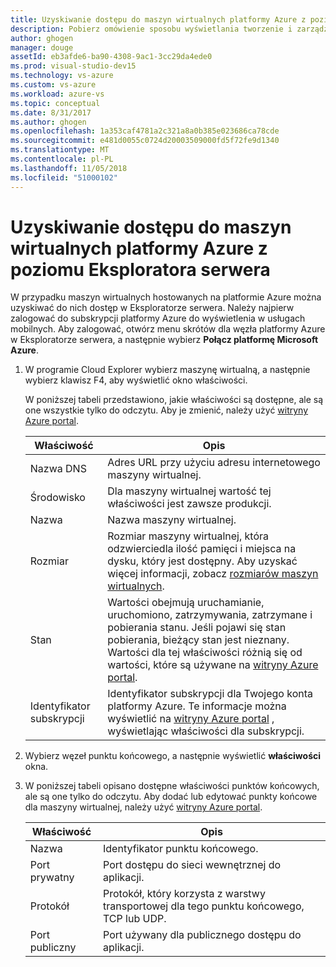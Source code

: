 ```yaml
---
title: Uzyskiwanie dostępu do maszyn wirtualnych platformy Azure z poziomu Eksploratora serwera | Dokumentacja firmy Microsoft
description: Pobierz omówienie sposobu wyświetlania tworzenie i zarządzanie nimi maszyn wirtualnych (VM) w Eksploratorze serwera w programie Visual Studio.
author: ghogen
manager: douge
assetId: eb3afde6-ba90-4308-9ac1-3cc29da4ede0
ms.prod: visual-studio-dev15
ms.technology: vs-azure
ms.custom: vs-azure
ms.workload: azure-vs
ms.topic: conceptual
ms.date: 8/31/2017
ms.author: ghogen
ms.openlocfilehash: 1a353caf4781a2c321a8a0b385e023686ca78cde
ms.sourcegitcommit: e481d0055c0724d20003509000fd5f72fe9d1340
ms.translationtype: MT
ms.contentlocale: pl-PL
ms.lasthandoff: 11/05/2018
ms.locfileid: "51000102"
---
```

# <a name="accessing-azure-virtual-machines-from-server-explorer"></a>Uzyskiwanie dostępu do maszyn wirtualnych platformy Azure z poziomu Eksploratora serwera

W przypadku maszyn wirtualnych hostowanych na platformie Azure można uzyskiwać do nich dostęp w Eksploratorze serwera. Należy najpierw zalogować do subskrypcji platformy Azure do wyświetlenia w usługach mobilnych. Aby zalogować, otwórz menu skrótów dla węzła platformy Azure w Eksploratorze serwera, a następnie wybierz **Połącz platformę Microsoft Azure**.

1. W programie Cloud Explorer wybierz maszynę wirtualną, a następnie wybierz klawisz F4, aby wyświetlić okno właściwości.

    W poniższej tabeli przedstawiono, jakie właściwości są dostępne, ale są one wszystkie tylko do odczytu. Aby je zmienić, należy użyć [witryny Azure portal](http://go.microsoft.com/fwlink/p/?LinkID=525040).

   | Właściwość | Opis |
   | --- | --- |
   | Nazwa DNS |Adres URL przy użyciu adresu internetowego maszyny wirtualnej. |
   | Środowisko |Dla maszyny wirtualnej wartość tej właściwości jest zawsze produkcji. |
   | Nazwa |Nazwa maszyny wirtualnej. |
   | Rozmiar |Rozmiar maszyny wirtualnej, która odzwierciedla ilość pamięci i miejsca na dysku, który jest dostępny. Aby uzyskać więcej informacji, zobacz [rozmiarów maszyn wirtualnych](https://docs.microsoft.com/azure/cloud-services/cloud-services-sizes-specs). |
   | Stan |Wartości obejmują uruchamianie, uruchomiono, zatrzymywania, zatrzymane i pobierania stanu. Jeśli pojawi się stan pobierania, bieżący stan jest nieznany. Wartości dla tej właściwości różnią się od wartości, które są używane na [witryny Azure portal](http://go.microsoft.com/fwlink/p/?LinkID=525040). |
   | Identyfikator subskrypcji |Identyfikator subskrypcji dla Twojego konta platformy Azure. Te informacje można wyświetlić na [witryny Azure portal](http://go.microsoft.com/fwlink/p/?LinkID=525040) , wyświetlając właściwości dla subskrypcji. |
2. Wybierz węzeł punktu końcowego, a następnie wyświetlić **właściwości** okna.
3. W poniższej tabeli opisano dostępne właściwości punktów końcowych, ale są one tylko do odczytu. Aby dodać lub edytować punkty końcowe dla maszyny wirtualnej, należy użyć [witryny Azure portal](http://go.microsoft.com/fwlink/p/?LinkID=525040). 

   | Właściwość | Opis |
   | --- | --- |
   | Nazwa |Identyfikator punktu końcowego. |
   | Port prywatny |Port dostępu do sieci wewnętrznej do aplikacji. |
   | Protokół |Protokół, który korzysta z warstwy transportowej dla tego punktu końcowego, TCP lub UDP. |
   | Port publiczny |Port używany dla publicznego dostępu do aplikacji. |
